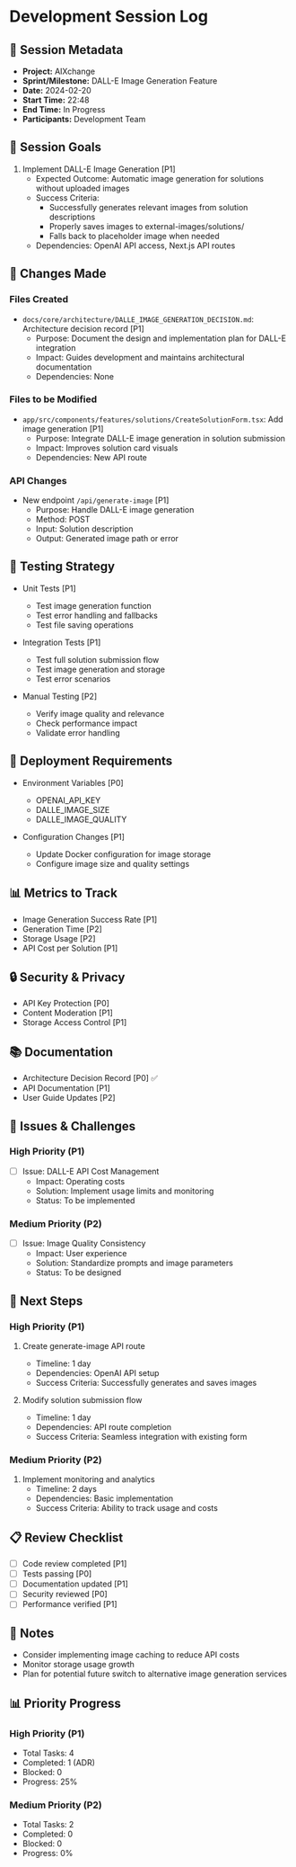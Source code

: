 # Development Session Log

## 📆 Session Metadata
- **Project:** AIXchange
- **Sprint/Milestone:** DALL-E Image Generation Feature
- **Date:** 2024-02-20
- **Start Time:** 22:48
- **End Time:** In Progress
- **Participants:** Development Team

## 🎯 Session Goals
1. Implement DALL-E Image Generation [P1]
   - Expected Outcome: Automatic image generation for solutions without uploaded images
   - Success Criteria: 
     * Successfully generates relevant images from solution descriptions
     * Properly saves images to external-images/solutions/
     * Falls back to placeholder image when needed
   - Dependencies: OpenAI API access, Next.js API routes

## 📝 Changes Made

### Files Created
- `docs/core/architecture/DALLE_IMAGE_GENERATION_DECISION.md`: Architecture decision record [P1]
  * Purpose: Document the design and implementation plan for DALL-E integration
  * Impact: Guides development and maintains architectural documentation
  * Dependencies: None

### Files to be Modified
- `app/src/components/features/solutions/CreateSolutionForm.tsx`: Add image generation [P1]
  * Purpose: Integrate DALL-E image generation in solution submission
  * Impact: Improves solution card visuals
  * Dependencies: New API route

### API Changes
- New endpoint `/api/generate-image` [P1]
  * Purpose: Handle DALL-E image generation
  * Method: POST
  * Input: Solution description
  * Output: Generated image path or error

## 🧪 Testing Strategy
- Unit Tests [P1]
  * Test image generation function
  * Test error handling and fallbacks
  * Test file saving operations

- Integration Tests [P1]
  * Test full solution submission flow
  * Test image generation and storage
  * Test error scenarios

- Manual Testing [P2]
  * Verify image quality and relevance
  * Check performance impact
  * Validate error handling

## 🚀 Deployment Requirements
- Environment Variables [P0]
  * OPENAI_API_KEY
  * DALLE_IMAGE_SIZE
  * DALLE_IMAGE_QUALITY

- Configuration Changes [P1]
  * Update Docker configuration for image storage
  * Configure image size and quality settings

## 📊 Metrics to Track
- Image Generation Success Rate [P1]
- Generation Time [P2]
- Storage Usage [P2]
- API Cost per Solution [P1]

## 🔒 Security & Privacy
- API Key Protection [P0]
- Content Moderation [P1]
- Storage Access Control [P1]

## 📚 Documentation
- Architecture Decision Record [P0] ✅
- API Documentation [P1]
- User Guide Updates [P2]

## 🐛 Issues & Challenges

### High Priority (P1)
- [ ] Issue: DALL-E API Cost Management
  * Impact: Operating costs
  * Solution: Implement usage limits and monitoring
  * Status: To be implemented

### Medium Priority (P2)
- [ ] Issue: Image Quality Consistency
  * Impact: User experience
  * Solution: Standardize prompts and image parameters
  * Status: To be designed

## 🔄 Next Steps

### High Priority (P1)
1. Create generate-image API route
   - Timeline: 1 day
   - Dependencies: OpenAI API setup
   - Success Criteria: Successfully generates and saves images

2. Modify solution submission flow
   - Timeline: 1 day
   - Dependencies: API route completion
   - Success Criteria: Seamless integration with existing form

### Medium Priority (P2)
1. Implement monitoring and analytics
   - Timeline: 2 days
   - Dependencies: Basic implementation
   - Success Criteria: Ability to track usage and costs

## 📋 Review Checklist
- [ ] Code review completed [P1]
- [ ] Tests passing [P0]
- [ ] Documentation updated [P1]
- [ ] Security reviewed [P0]
- [ ] Performance verified [P1]

## 📝 Notes
- Consider implementing image caching to reduce API costs
- Monitor storage usage growth
- Plan for potential future switch to alternative image generation services

## 📊 Priority Progress
### High Priority (P1)
- Total Tasks: 4
- Completed: 1 (ADR)
- Blocked: 0
- Progress: 25%

### Medium Priority (P2)
- Total Tasks: 2
- Completed: 0
- Blocked: 0
- Progress: 0%